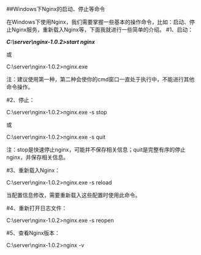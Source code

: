 ##Windows下Nginx的启动、停止等命令

在Windows下使用Nginx，我们需要掌握一些基本的操作命令，比如：启动、停止Nginx服务，重新载入Nginx等，下面我就进行一些简单的介绍。
#1、启动：

<em><b>C:\server\nginx-1.0.2>start nginx</b></em>

或

C:\server\nginx-1.0.2>nginx.exe

注：建议使用第一种，第二种会使你的cmd窗口一直处于执行中，不能进行其他命令操作。

#2、停止：

C:\server\nginx-1.0.2>nginx.exe -s stop

或

C:\server\nginx-1.0.2>nginx.exe -s quit


注：stop是快速停止nginx，可能并不保存相关信息；quit是完整有序的停止nginx，并保存相关信息。

#3、重新载入Nginx：

C:\server\nginx-1.0.2>nginx.exe -s reload

当配置信息修改，需要重新载入这些配置时使用此命令。

#4、重新打开日志文件：

C:\server\nginx-1.0.2>nginx.exe -s reopen

#5、查看Nginx版本：

C:\server\nginx-1.0.2>nginx -v
